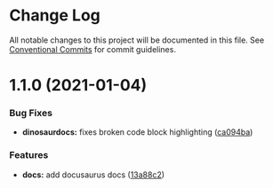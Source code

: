 # Change Log

All notable changes to this project will be documented in this file.
See [Conventional Commits](https://conventionalcommits.org) for commit guidelines.

# 1.1.0 (2021-01-04)


### Bug Fixes

* **dinosaurdocs:** fixes broken code block highlighting ([ca094ba](https://github.com/Availity/sdk-js/commit/ca094ba85defb5ccc572c43814bfe545a4b7af64))


### Features

* **docs:** add docusaurus docs ([13a88c2](https://github.com/Availity/sdk-js/commit/13a88c215da1bbd1c8346f89d4842de88fa68df5))
